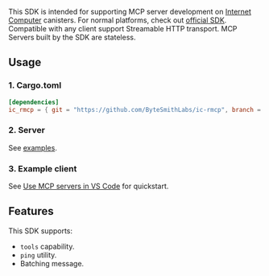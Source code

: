 This SDK is intended for supporting MCP server development on [Internet Computer](https://internetcomputer.org) canisters. For normal platforms, check out [official SDK](https://github.com/modelcontextprotocol/rust-sdk). Compatible with
any client support Streamable HTTP transport. MCP Servers built by the SDK are stateless.

## Usage
### 1. Cargo.toml
```toml
[dependencies]
ic_rmcp = { git = "https://github.com/ByteSmithLabs/ic-rmcp", branch = "main" }
```
### 2. Server
See [examples](examples).
### 3. Example client
See [Use MCP servers in VS Code](https://code.visualstudio.com/docs/copilot/chat/mcp-servers) for quickstart.

## Features
This SDK supports:
-  `tools` capability. 
- `ping` utility.
- Batching message.

